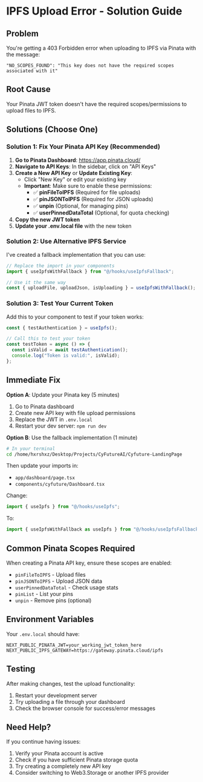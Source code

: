# IPFS Upload Error - Solution Guide

## Problem

You're getting a 403 Forbidden error when uploading to IPFS via Pinata with the message:

```
"NO_SCOPES_FOUND": "This key does not have the required scopes associated with it"
```

## Root Cause

Your Pinata JWT token doesn't have the required scopes/permissions to upload files to IPFS.

## Solutions (Choose One)

### Solution 1: Fix Your Pinata API Key (Recommended)

1. **Go to Pinata Dashboard**: https://app.pinata.cloud/
2. **Navigate to API Keys**: In the sidebar, click on "API Keys"
3. **Create a New API Key** or **Update Existing Key**:
   - Click "New Key" or edit your existing key
   - **Important**: Make sure to enable these permissions:
     - ✅ **pinFileToIPFS** (Required for file uploads)
     - ✅ **pinJSONToIPFS** (Required for JSON uploads)
     - ✅ **unpin** (Optional, for managing pins)
     - ✅ **userPinnedDataTotal** (Optional, for quota checking)
4. **Copy the new JWT token**
5. **Update your .env.local file** with the new token

### Solution 2: Use Alternative IPFS Service

I've created a fallback implementation that you can use:

```typescript
// Replace the import in your components
import { useIpfsWithFallback } from "@/hooks/useIpfsFallback";

// Use it the same way
const { uploadFile, uploadJson, isUploading } = useIpfsWithFallback();
```

### Solution 3: Test Your Current Token

Add this to your component to test if your token works:

```typescript
const { testAuthentication } = useIpfs();

// Call this to test your token
const testToken = async () => {
  const isValid = await testAuthentication();
  console.log("Token is valid:", isValid);
};
```

## Immediate Fix

**Option A**: Update your Pinata key (5 minutes)

1. Go to Pinata dashboard
2. Create new API key with file upload permissions
3. Replace the JWT in `.env.local`
4. Restart your dev server: `npm run dev`

**Option B**: Use the fallback implementation (1 minute)

```bash
# In your terminal
cd /home/hxrshxz/Desktop/Projects/CyFutureAI/Cyfuture-LandingPage
```

Then update your imports in:

- `app/dashboard/page.tsx`
- `components/cyfuture/Dashboard.tsx`

Change:

```typescript
import { useIpfs } from "@/hooks/useIpfs";
```

To:

```typescript
import { useIpfsWithFallback as useIpfs } from "@/hooks/useIpfsFallback";
```

## Common Pinata Scopes Required

When creating a Pinata API key, ensure these scopes are enabled:

- `pinFileToIPFS` - Upload files
- `pinJSONToIPFS` - Upload JSON data
- `userPinnedDataTotal` - Check usage stats
- `pinList` - List your pins
- `unpin` - Remove pins (optional)

## Environment Variables

Your `.env.local` should have:

```env
NEXT_PUBLIC_PINATA_JWT=your_working_jwt_token_here
NEXT_PUBLIC_IPFS_GATEWAY=https://gateway.pinata.cloud/ipfs
```

## Testing

After making changes, test the upload functionality:

1. Restart your development server
2. Try uploading a file through your dashboard
3. Check the browser console for success/error messages

## Need Help?

If you continue having issues:

1. Verify your Pinata account is active
2. Check if you have sufficient Pinata storage quota
3. Try creating a completely new API key
4. Consider switching to Web3.Storage or another IPFS provider
